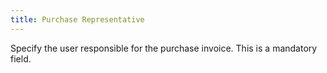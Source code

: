 ```yaml
---
title: Purchase Representative
---
```



Specify the user responsible for the purchase invoice. This is a mandatory  field.
